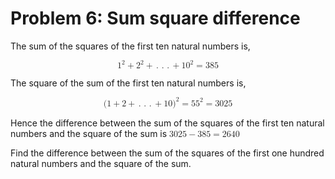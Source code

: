 # Problem 6: Sum square difference

The sum of the squares of the first ten natural numbers is,

<math xmlns="http://www.w3.org/1998/Math/MathML" display="block">
  <msup>
    <mn>1</mn>
    <mn>2</mn>
  </msup>
  <mo>+</mo>
  <msup>
    <mn>2</mn>
    <mn>2</mn>
  </msup>
  <mo>+</mo>
  <mo>.</mo>
  <mo>.</mo>
  <mo>.</mo>
  <mo>+</mo>
  <msup>
    <mn>10</mn>
    <mn>2</mn>
  </msup>
  <mo>=</mo>
  <mn>385</mn>
</math>

The square of the sum of the first ten natural numbers is,

<math xmlns="http://www.w3.org/1998/Math/MathML" display="block">
  <mo stretchy="false">(</mo>
  <mn>1</mn>
  <mo>+</mo>
  <mn>2</mn>
  <mo>+</mo>
  <mo>.</mo>
  <mo>.</mo>
  <mo>.</mo>
  <mo>+</mo>
  <mn>10</mn>
  <msup>
    <mo stretchy="false">)</mo>
    <mn>2</mn>
  </msup>
  <mo>=</mo>
  <msup>
    <mn>55</mn>
    <mn>2</mn>
  </msup>
  <mo>=</mo>
  <mn>3025</mn>
</math>

Hence the difference between the sum of the squares of the first ten natural numbers and the square of the sum is 
<math xmlns="http://www.w3.org/1998/Math/MathML">
  <mn>3025</mn>
  <mo>&#x2212;</mo>
  <mn>385</mn>
  <mo>=</mo>
  <mn>2640</mn>
</math>

Find the difference between the sum of the squares of the first one hundred natural numbers and the square of the sum.
